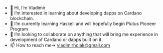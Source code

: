 - 👋 Hi, I’m Vladimir
- 👀 I’m interested in learning about developing dapps on Cardano blockchain.
- 🌱 I’m currently learning Haskell and will hopefully begin Plutus Pioneer Program
- 💞️ I’m looking to collaborate on anything that will bring me experience in development of Cardano or dapps built on it.
- 📫 How to reach me-> vladimirholak@gmail.com

<!---
vladimirholak/vladimirholak is a ✨ special ✨ repository because its `README.md` (this file) appears on your GitHub profile.
You can click the Preview link to take a look at your changes.
--->
